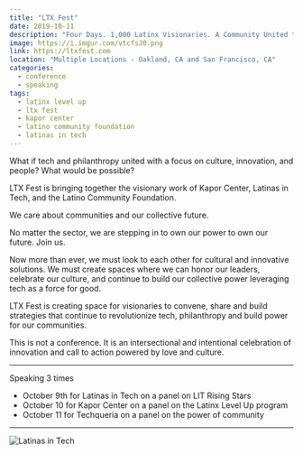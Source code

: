 ```yaml
---
title: "LTX Fest"
date: 2019-10-11
description: "Four Days. 1,000 Latinx Visionaries. A Community United to Ignite a Revolution in Tech and Philanthropy. Oct. 8-11 | SF + Oakland, CA"
image: https://i.imgur.com/vtcfsJ0.png
link: https://ltxfest.com
location: "Multiple Locations - Oakland, CA and San Francisco, CA"
categories:
  - conference
  - speaking
tags:
  - latinx level up
  - ltx fest
  - kapor center
  - latino community foundation
  - latinas in tech
---
```


What if tech and philanthropy united with a focus on culture, innovation, and people? What would be possible?

LTX Fest is bringing together the visionary work of Kapor Center, Latinas in Tech, and the Latino Community Foundation.

We care about communities and our collective future.

No matter the sector, we are stepping in to own our power to own our future. Join us.

Now more than ever, we must look to each other for cultural and innovative solutions. We must create spaces where we can honor our leaders, celebrate our culture, and continue to build our collective power leveraging tech as a force for good.

LTX Fest is creating space for visionaries to convene, share and build strategies that continue to revolutionize tech, philanthropy and build power for our communities.

This is not a conference. It is an intersectional and intentional celebration of innovation and call to action powered by love and culture.

---

Speaking 3 times

- October 9th for Latinas in Tech on a panel on LIT Rising Stars
- October 10 for Kapor Center on a panel on the Latinx Level Up program
- October 11 for Techqueria on a panel on the power of community

---

![Latinas in Tech](https://i.imgur.com/WYiH4X7.jpg)
